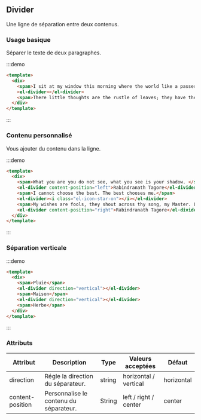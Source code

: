 ## Divider

Une ligne de séparation entre deux contenus.

### Usage basique

Séparer le texte de deux paragraphes.

:::demo
```html
<template>
  <div>
    <span>I sit at my window this morning where the world like a passer-by stops for a moment, nods to me and goes.</span>
    <el-divider></el-divider>
    <span>There little thoughts are the rustle of leaves; they have their whisper of joy in my mind.</span>
  </div>
</template>
```
:::

### Contenu personnalisé

Vous ajouter du contenu dans la ligne.

:::demo
```html
<template>
  <div>
    <span>What you are you do not see, what you see is your shadow. </span>
    <el-divider content-position="left">Rabindranath Tagore</el-divider>
    <span>I cannot choose the best. The best chooses me.</span>
    <el-divider><i class="el-icon-star-on"></i></el-divider>
    <span>My wishes are fools, they shout across thy song, my Master. Let me but listen.</span>
    <el-divider content-position="right">Rabindranath Tagore</el-divider>
  </div>
</template>
```
:::

### Séparation verticale

:::demo
```html
<template>
  <div>
    <span>Pluie</span>
    <el-divider direction="vertical"></el-divider>
    <span>Maison</span>
    <el-divider direction="vertical"></el-divider>
    <span>Herbe</span>
  </div>
</template>
```
:::

### Attributs

| Attribut      | Description          | Type      | Valeurs acceptées       | Défaut  |
|-------------  |---------------- |---------------- |---------------------- |-------- |
| direction      | Régle la direction du séparateur.  | string  |          horizontal / vertical           |    horizontal     |
| content-position      | Personnalise le contenu du séparateur. | String  |  left / right / center  |  center |